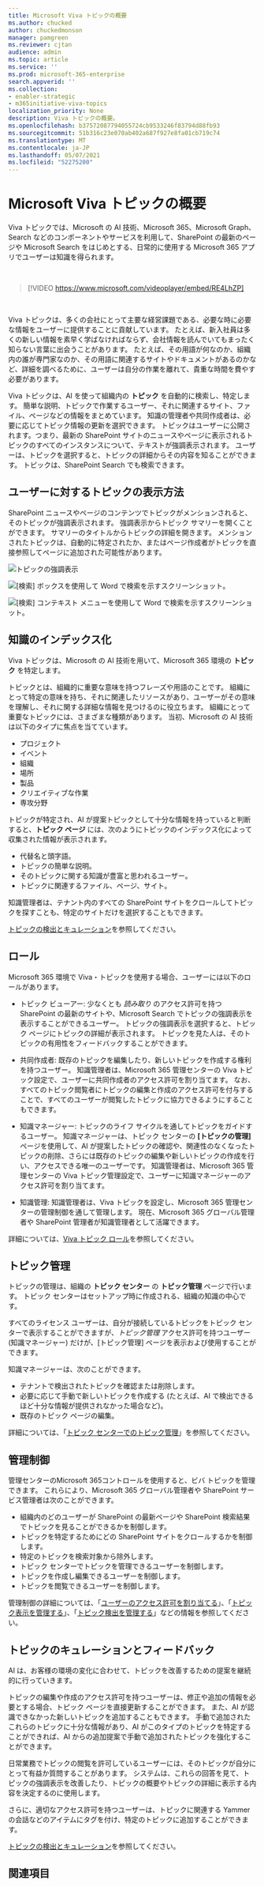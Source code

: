 ```yaml
---
title: Microsoft Viva トピックの概要
ms.author: chucked
author: chuckedmonson
manager: pamgreen
ms.reviewer: cjtan
audience: admin
ms.topic: article
ms.service: ''
ms.prod: microsoft-365-enterprise
search.appverid: ''
ms.collection:
- enabler-strategic
- m365initiative-viva-topics
localization_priority: None
description: Viva トピックの概要。
ms.openlocfilehash: b37572087794055724cb9533246f83794d88fb93
ms.sourcegitcommit: 51b316c23e070ab402a687f927e8fa01cb719c74
ms.translationtype: MT
ms.contentlocale: ja-JP
ms.lasthandoff: 05/07/2021
ms.locfileid: "52275200"
---
```

# <a name="microsoft-viva-topics-overview"></a>Microsoft Viva トピックの概要 

Viva トピックでは、Microsoft の AI 技術、Microsoft 365、Microsoft Graph、Search などのコンポーネントやサービスを利用して、SharePoint の最新のページや Microsoft Search をはじめとする、日常的に使用する Microsoft 365 アプリでユーザーは知識を得られます。

</br>

> [!VIDEO https://www.microsoft.com/videoplayer/embed/RE4LhZP]  

</br>

Viva トピックは、多くの会社にとって主要な経営課題である、必要な時に必要な情報をユーザーに提供することに貢献しています。 たとえば、新入社員は多くの新しい情報を素早く学ばなければならず、会社情報を読んでいてもまったく知らない言葉に出会うことがあります。 たとえば、その用語が何なのか、組織内の誰が専門家なのか、その用語に関連するサイトやドキュメントがあるのかなど、詳細を調べるために、ユーザーは自分の作業を離れて、貴重な時間を費やす必要があります。

Viva トピックは、AI を使って組織内の **トピック** を自動的に検索し、特定します。 簡単な説明、トピックで作業するユーザー、それに関連するサイト、ファイル、ページなどの情報をまとめています。 知識の管理者や共同作成者は、必要に応じてトピック情報の更新を選択できます。 トピックはユーザーに公開されます。つまり、最新の SharePoint サイトのニュースやページに表示されるトピックのすべてのインスタンスについて、テキストが強調表示されます。 ユーザーは、トピックを選択すると、トピックの詳細からその内容を知ることができます。 トピックは、SharePoint Search でも検索できます。


## <a name="how-topics-are-displayed-to-users"></a>ユーザーに対するトピックの表示方法

SharePoint ニュースやページのコンテンツでトピックがメンションされると、そのトピックが強調表示されます。 強調表示からトピック サマリーを開くことができます。 サマリーのタイトルからトピックの詳細を開きます。 メンションされたトピックは、自動的に特定されたか、またはページ作成者がトピックを直接参照してページに追加された可能性があります。 

   ![トピックの強調表示](../media/knowledge-management/saturn.png) 


   ![[検索] ボックスを使用して Word で検索を示すスクリーンショット。](../media/knowledge-management/word-search-2.png)

   ![[検索] コンテキスト メニューを使用して Word で検索を示すスクリーンショット。](../media/knowledge-management/word-search-1.png)

## <a name="knowledge-indexing"></a>知識のインデックス化

Viva トピックは、Microsoft の AI 技術を用いて、Microsoft 365 環境の **トピック** を特定します。

トピックとは、組織的に重要な意味を持つフレーズや用語のことです。 組織にとって特定の意味を持ち、それに関連したリソースがあり、ユーザーがその意味を理解し、それに関する詳細な情報を見つけるのに役立ちます。 組織にとって重要なトピックには、さまざまな種類があります。 当初、Microsoft の AI 技術は以下のタイプに焦点を当てています。
- プロジェクト
- イベント
- 組織
- 場所
- 製品
- クリエイティブな作業
- 専攻分野


トピックが特定され、AI が提案トピックとして十分な情報を持っていると判断すると、**トピック ページ** には、次のようにトピックのインデックス化によって収集された情報が表示されます。

- 代替名と頭字語。
- トピックの簡単な説明。
- そのトピックに関する知識が豊富と思われるユーザー。
- トピックに関連するファイル、ページ、サイト。

知識管理者は、テナント内のすべての SharePoint サイトをクロールしてトピックを探すことも、特定のサイトだけを選択することもできます。

[トピックの検出とキュレーション](./topic-experiences-discovery-curation.md)を参照してください。

## <a name="roles"></a>ロール

Microsoft 365 環境で Viva・トピックを使用する場合、ユーザーには以下のロールがあります。

- トピック ビューアー: 少なくとも *読み取り* のアクセス許可を持つ SharePoint の最新のサイトや、Microsoft Search でトピックの強調表示を表示することができるユーザー。 トピックの強調表示を選択すると、トピック ページにトピックの詳細が表示されます。 トピックを見た人は、そのトピックの有用性をフィードバックすることができます。

- 共同作成者: 既存のトピックを編集したり、新しいトピックを作成する権利を持つユーザー。 知識管理者は、Microsoft 365 管理センターの Viva トピック設定で、ユーザーに共同作成者のアクセス許可を割り当てます。 なお、すべてのトピック閲覧者にトピックの編集と作成のアクセス許可を付与することで、すべてのユーザーが閲覧したトピックに協力できるようにすることもできます。

- 知識マネージャー: トピックのライフ サイクルを通してトピックをガイドするユーザー。 知識マネージャーは、トピック センターの **[トピックの管理]** ページを使用して、AI が提案したトピックの確認や、関連性のなくなったトピックの削除、さらには既存のトピックの編集や新しいトピックの作成を行い、アクセスできる唯一のユーザーです。 知識管理者は、Microsoft 365 管理センターの Viva トピック管理設定で、ユーザーに知識マネージャーのアクセス許可を割り当てます。 

- 知識管理: 知識管理者は、Viva トピックを設定し、Microsoft 365 管理センターの管理制御を通して管理します。 現在、Microsoft 365 グローバル管理者や SharePoint 管理者が知識管理者として活躍できます。

詳細については、[Viva トピック ロール](topic-experiences-roles.md)を参照してください。

## <a name="topic-management"></a>トピック管理

トピックの管理は、組織の **トピック センター** の **トピック管理** ページで行います。 トピック センターはセットアップ時に作成される、組織の知識の中心です。 

すべてのライセンス ユーザーは、自分が接続しているトピックをトピック センターで表示することができますが、*トピック管理* アクセス許可を持つユーザー (知識マネージャー) だけが、[トピック管理] ページを表示および使用することができます。

知識マネージャーは、次のことができます。

- テナントで検出されたトピックを確認または削除します。
- 必要に応じて手動で新しいトピックを作成する (たとえば、AI で検出できるほど十分な情報が提供されなかった場合など)。
- 既存のトピック ページの編集。</br>

詳細については、「[トピック センターでのトピック管理](manage-topics.md)」を参照してください。  


## <a name="admin-controls"></a>管理制御

管理センターのMicrosoft 365コントロールを使用すると、ビバ トピックを管理できます。 これらにより、Microsoft 365 グローバル管理者や SharePoint サービス管理者は次のことができます。

- 組織内のどのユーザーが SharePoint の最新ページや SharePoint 検索結果でトピックを見ることができるかを制御します。
- トピックを特定するためにどの SharePoint サイトをクロールするかを制御します。
- 特定のトピックを検索対象から除外します。
- トピック センターでトピックを管理できるユーザーを制御します。
- トピックを作成し編集できるユーザーを制御します。
- トピックを閲覧できるユーザーを制御します。

管理制御の詳細については、「[ユーザーのアクセス許可を割り当てる](./plan-topic-experiences.md#user-permissions)」、「[トピック表示を管理する](./topic-experiences-knowledge-rules.md)」、「[トピック検出を管理する](./topic-experiences-discovery.md)」などの情報を参照してください。

## <a name="topic-curation--feedback"></a>トピックのキュレーションとフィードバック

AI は、お客様の環境の変化に合わせて、トピックを改善するための提案を継続的に行っていきます。 

トピックの編集や作成のアクセス許可を持つユーザーは、修正や追加の情報を必要とする場合、トピック ページを直接更新することができます。 また、AI が認識できなかった新しいトピックを追加することもできます。 手動で追加されたこれらのトピックに十分な情報があり、AI がこのタイプのトピックを特定することができれば、AI からの追加提案で手動で追加されたトピックを強化することができます。 

日常業務でトピックの閲覧を許可しているユーザーには、そのトピックが自分にとって有益か質問することがあります。 システムは、これらの回答を見て、トピックの強調表示を改善したり、トピックの概要やトピックの詳細に表示する内容を決定するのに使用します。

さらに、適切なアクセス許可を持つユーザーは、トピックに関連する Yammer の会話などのアイテムにタグを付け、特定のトピックに追加することができます。 

[トピックの検出とキュレーション](./topic-experiences-discovery-curation.md)を参照してください。


## <a name="see-also"></a>関連項目
